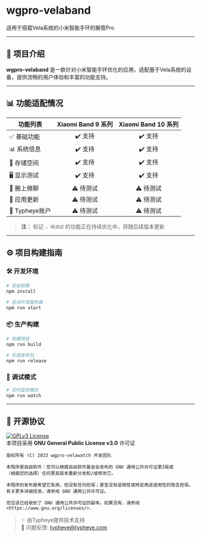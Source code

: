 # wgpro-velaband

适用于搭载Vela系统的小米智能手环的腕管Pro

---

## 🚀 项目介绍  
**wgpro-velaband** 是一款针对小米智能手环优化的应用，适配基于Vela系统的设备，提供流畅的用户体验和丰富的功能支持。

---

## 📊 功能适配情况  

| 功能列表         | Xiaomi Band 9 系列 | Xiaomi Band 10 系列 |
|------------------|:------------------:|:-------------------:|
| ✅ 基础功能       |       ✔️ 支持      |        ✔️ 支持       |
| 📊 系统信息       |       ✔️ 支持      |        ✔️ 支持       |
| 💾 存储空间       |       ✔️ 支持      |        ✔️ 支持       |
| 🖥️ 显示测试       |       ✔️ 支持      |        ✔️ 支持       |
| 💬 腕上微聊       |     ⚠️ 待测试     |       ⚠️ 待测试      |
| 🔄 应用更新       |     ⚠️ 待测试     |       ⚠️ 待测试      |
| 🔑 Typheye账户    |     ⚠️ 待测试     |       ⚠️ 待测试      |

> **注：** 标记 `⚠️ 待测试` 的功能正在持续优化中，将随后续版本更新

---

## ⚙️ 项目构建指南  

### 🛠️ 开发环境  
```bash
# 安装依赖
npm install

# 启动开发服务器
npm run start
```

### 📦 生产构建  
```bash
# 构建项目
npm run build

# 生成发布包
npm run release
```

### 🐞 调试模式  
```bash
# 实时监控模式
npm run watch
```

---

## 📜 开源协议  
[![GPLv3 License](https://img.shields.io/badge/License-GPL%20v3-blue.svg)](https://www.gnu.org/licenses/gpl-3.0)  
本项目采用 **GNU General Public License v3.0** 许可证

```text
版权所有 (C) 2023 wgpro-velawatch 开发团队

本程序是自由软件：您可以根据自由软件基金会发布的 GNU 通用公共许可证第3版或
（根据您的选择）任何更高版本重新分发和/或修改它。

本程序的发布是希望它有用，但没有任何担保；甚至没有适销性或特定用途适用性的隐含担保。
有关更多详细信息，请参阅 GNU 通用公共许可证。

您应该已经收到了 GNU 通用公共许可证的副本。如果没有，请参阅 <https://www.gnu.org/licenses/>.
```

> ✨ 由Typheye提供技术支持  
> 🐞 问题反馈: [typheye@typheye.com](mailto:typheye@typheye.com)